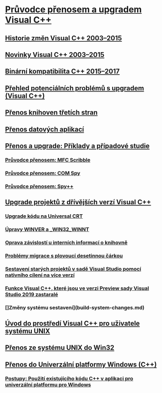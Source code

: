 # [Průvodce přenosem a upgradem Visual C++](visual-cpp-porting-and-upgrading-guide.md)
## [Historie změn Visual C++ 2003–2015](visual-cpp-change-history-2003-2015.md)
## [Novinky Visual C++ 2003–2015](visual-cpp-what-s-new-2003-through-2015.md)
## [Binární kompatibilita C++ 2015–2017](binary-compat-2015-2017.md)
## [Přehled potenciálních problémů s upgradem (Visual C++)](overview-of-potential-upgrade-issues-visual-cpp.md)
## [Přenos knihoven třetích stran](porting-third-party-libraries.md)
## [Přenos datových aplikací](../data/data-access-programming-mfc-atl.md)
## [Přenos a upgrade: Příklady a případové studie](porting-and-upgrading-examples-and-case-studies.md)
### [Průvodce přenosem: MFC Scribble](porting-guide-mfc-scribble.md)
### [Průvodce přenosem: COM Spy](porting-guide-com-spy.md)
### [Průvodce přenosem: Spy++](porting-guide-spy-increment.md)
## [Upgrade projektů z dřívějších verzí Visual C++](upgrading-projects-from-earlier-versions-of-visual-cpp.md)
### [Upgrade kódu na Universal CRT](upgrade-your-code-to-the-universal-crt.md)
### [Úpravy WINVER a _WIN32_WINNT](modifying-winver-and-win32-winnt.md)
### [Oprava závislostí u interních informací o knihovně](fix-your-dependencies-on-library-internals.md)
### [Problémy migrace s plovoucí desetinnou čárkou](floating-point-migration-issues.md)
### [Sestavení starých projektů v sadě Visual Studio pomocí nativního cílení na více verzí](use-native-multi-targeting.md)
### [Funkce Visual C++, které jsou ve verzi Preview sady Visual Studio 2019 zastaralé](features-deprecated-in-visual-studio.md)
### []Změny systému sestavení](build-system-changes.md)
## [Úvod do prostředí Visual C++ pro uživatele systému UNIX](introduction-to-visual-cpp-for-unix-users.md)
## [Přenos ze systému UNIX do Win32](porting-from-unix-to-win32.md)
## [Přenos do Univerzální platformy Windows (C++)](porting-to-the-universal-windows-platform-cpp.md)
### [Postupy: Použití existujícího kódu C++ v aplikaci pro univerzální platformu pro Windows](how-to-use-existing-cpp-code-in-a-universal-windows-platform-app.md)
